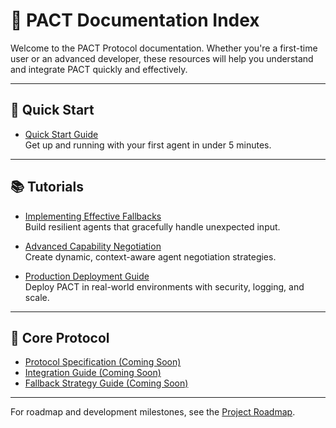 # 📘 PACT Documentation Index

Welcome to the PACT Protocol documentation. Whether you're a first-time user or an advanced developer, these resources will help you understand and integrate PACT quickly and effectively.

---

## 🚀 Quick Start

- [Quick Start Guide](quick_start.md)  
  Get up and running with your first agent in under 5 minutes.

---

## 📚 Tutorials

- [Implementing Effective Fallbacks](tutorials/implementing_effective_fallbacks.md)  
  Build resilient agents that gracefully handle unexpected input.

- [Advanced Capability Negotiation](tutorials/advanced_capability_negotiation.md)  
  Create dynamic, context-aware agent negotiation strategies.

- [Production Deployment Guide](tutorials/production_deployment_guide.md)  
  Deploy PACT in real-world environments with security, logging, and scale.

---

## 🧩 Core Protocol

- [Protocol Specification (Coming Soon)](protocol.md)  
- [Integration Guide (Coming Soon)](integration_guide.md)  
- [Fallback Strategy Guide (Coming Soon)](fallback_strategies.md)  

---

For roadmap and development milestones, see the [Project Roadmap](roadmap.md).
